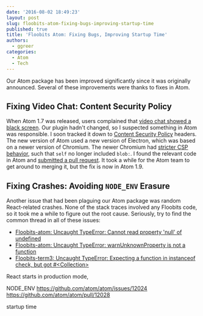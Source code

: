 ```yaml
---
date: '2016-08-02 18:49:23'
layout: post
slug: floobits-atom-fixing-bugs-improving-startup-time
published: true
title: 'Floobits Atom: Fixing Bugs, Improving Startup Time'
authors:
  - ggreer
categories:
  - Atom
  - Tech
---
```


Our Atom package has been improved significantly since it was originally announced. Several of these improvements were thanks to fixes in Atom.

## Fixing Video Chat: Content Security Policy

When Atom 1.7 was released, users complained that [video chat showed a black screen](https://github.com/Floobits/floobits-atom/issues/114). Our plugin hadn't changed, so I suspected something in Atom was responsible. I soon tracked it down to [Content Security Policy](https://en.wikipedia.org/wiki/Content_Security_Policy) headers. The new version of Atom used a new version of Electron, which was based on a newer version of Chromium. The newer Chromium had [stricter CSP behavior](https://bugs.chromium.org/p/chromium/issues/detail?id=473904), such that `self` no longer included `blob:`. I found the relevant code in Atom and [submitted a pull request](https://github.com/atom/atom/pull/11552). It took a while for the Atom team to get around to merging it, but the fix is now in Atom 1.9.

## Fixing Crashes: Avoiding `NODE_ENV` Erasure

Another issue that had been plaguing our Atom package was random React-related crashes. None of the stack traces involved any Floobits code, so it took me a while to figure out the root cause. Seriously, try to find the common thread in all of these issues:

- [Floobits-atom: Uncaught TypeError: Cannot read property 'null' of undefined](https://github.com/Floobits/floobits-atom/issues/127)
- [Floobits-atom: Uncaught TypeError: warnUnknownProperty is not a function](https://github.com/Floobits/floobits-atom/issues/123)
- [Floobits-term3: Uncaught TypeError: Expecting a function in instanceof check, but got #\<Collection\>](https://github.com/Floobits/atom-term3/issues/56)


React starts in production mode,


NODE_ENV
https://github.com/atom/atom/issues/12024
https://github.com/atom/atom/pull/12028


startup time
